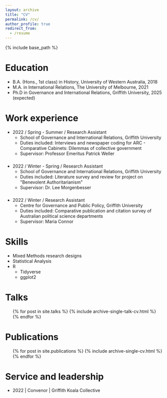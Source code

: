 ```yaml
---
layout: archive
title: "CV"
permalink: /cv/
author_profile: true
redirect_from:
  - /resume
---
```


{% include base_path %}

Education
======
* B.A. (Hons., 1st class) in History, University of Western Australia, 2018
* M.A. in International Relations, The University of Melbourne, 2021
* Ph.D in Governance and International Relations, Griffith University, 2025 (expected)

Work experience
======
* 2022 / Spring - Summer / Research Assistant
  * School of Governance and International Relations, Griffith University
  * Duties included: Interviews and newspaper coding for ARC - Comparative Cabinets: Dilemmas of collective government
  * Supervisor: Professor Emeritus Patrick Weller
###  
* 2022 / Winter - Spring / Research Assistant
  * School of Governance and International Relations, Griffith University
  * Duties included: Literature survey and review for project on "Benevolent Authoritarianism" 
  * Supervisor: Dr. Lee Morgenbesser
###  
* 2022 / Winter / Research Assistant
  * Centre for Governance and Public Policy, Griffith University
  * Duties included: Comparative publication and citation survey of Australian political science departments
  * Supervisor: Maria Connor
  
Skills
======
* Mixed Methods research designs
* Statistical Analysis
* R
  * Tidyverse
  * ggplot2

Talks
======
  <ul>{% for post in site.talks %}
    {% include archive-single-talk-cv.html %}
  {% endfor %}</ul>

Publications
======
  <ul>{% for post in site.publications %}
    {% include archive-single-cv.html %}
  {% endfor %}</ul>
   
 
Service and leadership
======
* 2022 | Convenor | Griffith Koala Collective
